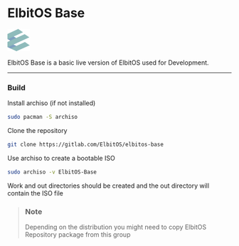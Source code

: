 # ElbitOS Base

![logo](gitlab_assets/logo-min.png)

ElbitOS Base is a basic live version of ElbitOS used for Development.

------

### Build

Install archiso (if not installed)

```bash
sudo pacman -S archiso
```

Clone the repository

```bash
git clone https://gitlab.com/ElbitOS/elbitos-base
```

Use archiso to create a bootable ISO

```bash
sudo archiso -v ElbitOS-Base
```

Work and out directories should be created and the out directory will contain the ISO file

> ### Note
> Depending on the distribution you might need to copy ElbitOS Repository package from this group
